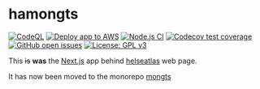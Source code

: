 # hamongts

<!-- badges: start -->

[![CodeQL](https://github.com/mong/hamongts/actions/workflows/codeql-analysis.yml/badge.svg)](https://github.com/mong/hamongts/actions/workflows/codeql-analysis.yml)
[![Deploy app to AWS](https://github.com/mong/hamongts/actions/workflows/aws_deploy.yml/badge.svg)](https://github.com/mong/hamongts/actions/workflows/aws_deploy.yml)
[![Node.js CI](https://github.com/mong/hamongts/actions/workflows/node.js.yml/badge.svg)](https://github.com/mong/hamongts/actions/workflows/node.js.yml)
[![Codecov test coverage](https://codecov.io/gh/mong/hamongts/branch/develop/graph/badge.svg)](https://codecov.io/gh/mong/hamongts?branch=develop)
[![GitHub open issues](https://img.shields.io/github/issues/mong/hamongts.svg)](https://github.com/mong/hamongts/issues)
[![License: GPL v3](https://img.shields.io/badge/License-GPLv3-blue.svg)](https://www.gnu.org/licenses/gpl-3.0)

<!-- badges: end -->

This ~~is~~ **was** the [Next.js](https://nextjs.org/) app behind [helseatlas](https://www.skde.no/helseatlas) web page.

It has now been moved to the monorepo [mongts](https://github.com/mong/mongts)
